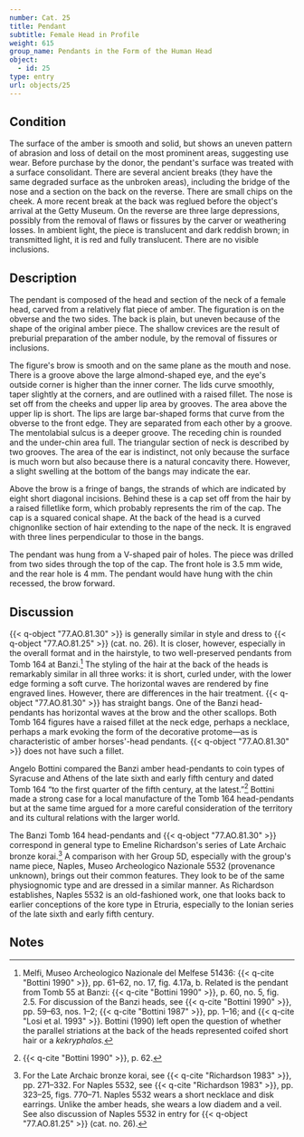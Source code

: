```yaml
---
number: Cat. 25
title: Pendant
subtitle: Female Head in Profile
weight: 615
group_name: Pendants in the Form of the Human Head
object:
  - id: 25
type: entry
url: objects/25
---
```


## Condition

The surface of the amber is smooth and solid, but shows an uneven pattern of abrasion and loss of detail on the most prominent areas, suggesting use wear. Before purchase by the donor, the pendant's surface was treated with a surface consolidant. There are several ancient breaks (they have the same degraded surface as the unbroken areas), including the bridge of the nose and a section on the back on the reverse. There are small chips on the cheek. A more recent break at the back was reglued before the object's arrival at the Getty Museum. On the reverse are three large depressions, possibly from the removal of flaws or fissures by the carver or weathering losses. In ambient light, the piece is translucent and dark reddish brown; in transmitted light, it is red and fully translucent. There are no visible inclusions.

## Description

The pendant is composed of the head and section of the neck of a female head, carved from a relatively flat piece of amber. The figuration is on the obverse and the two sides. The back is plain, but uneven because of the shape of the original amber piece. The shallow crevices are the result of preburial preparation of the amber nodule, by the removal of fissures or inclusions.

The figure's brow is smooth and on the same plane as the mouth and nose. There is a groove above the large almond-shaped eye, and the eye's outside corner is higher than the inner corner. The lids curve smoothly, taper slightly at the corners, and are outlined with a raised fillet. The nose is set off from the cheeks and upper lip area by grooves. The area above the upper lip is short. The lips are large bar-shaped forms that curve from the obverse to the front edge. They are separated from each other by a groove. The mentolabial sulcus is a deeper groove. The receding chin is rounded and the under-chin area full. The triangular section of neck is described by two grooves. The area of the ear is indistinct, not only because the surface is much worn but also because there is a natural concavity there. However, a slight swelling at the bottom of the bangs may indicate the ear.

Above the brow is a fringe of bangs, the strands of which are indicated by eight short diagonal incisions. Behind these is a cap set off from the hair by a raised filletlike form, which probably represents the rim of the cap. The cap is a squared conical shape. At the back of the head is a curved chignonlike section of hair extending to the nape of the neck. It is engraved with three lines perpendicular to those in the bangs.

The pendant was hung from a V-shaped pair of holes. The piece was drilled from two sides through the top of the cap. The front hole is 3.5 mm wide, and the rear hole is 4 mm. The pendant would have hung with the chin recessed, the brow forward.

## Discussion

{{< q-object "77.AO.81.30" >}} is generally similar in style and dress to {{< q-object "77.AO.81.25" >}} (cat. no. 26). It is closer, however, especially in the overall format and in the hairstyle, to two well-preserved pendants from Tomb 164 at Banzi.[^1] The styling of the hair at the back of the heads is remarkably similar in all three works: it is short, curled under, with the lower edge forming a soft curve. The horizontal waves are rendered by fine engraved lines. However, there are differences in the hair treatment. {{< q-object "77.AO.81.30" >}} has straight bangs. One of the Banzi head-pendants has horizontal waves at the brow and the other scallops. Both Tomb 164 figures have a raised fillet at the neck edge, perhaps a necklace, perhaps a mark evoking the form of the decorative protome—as is characteristic of amber horses'-head pendants. {{< q-object "77.AO.81.30" >}} does not have such a fillet.

Angelo Bottini compared the Banzi amber head-pendants to coin types of Syracuse and Athens of the late sixth and early fifth century and dated Tomb 164 “to the first quarter of the fifth century, at the latest.”[^2] Bottini made a strong case for a local manufacture of the Tomb 164 head-pendants but at the same time argued for a more careful consideration of the territory and its cultural relations with the larger world.

The Banzi Tomb 164 head-pendants and {{< q-object "77.AO.81.30" >}} correspond in general type to Emeline Richardson's series of Late Archaic bronze korai.[^3] A comparison with her Group 5D, especially with the group's name piece, Naples, Museo Archeologico Nazionale 5532 (provenance unknown), brings out their common features. They look to be of the same physiognomic type and are dressed in a similar manner. As Richardson establishes, Naples 5532 is an old-fashioned work, one that looks back to earlier conceptions of the kore type in Etruria, especially to the Ionian series of the late sixth and early fifth century.

## Notes

[^1]: Melfi, Museo Archeologico Nazionale del Melfese 51436: {{< q-cite "Bottini 1990" >}}, pp. 61–62, no. 17, fig. 4.17a, b. Related is the pendant from Tomb 55 at Banzi: {{< q-cite "Bottini 1990" >}}, p. 60, no. 5, fig. 2.5. For discussion of the Banzi heads, see {{< q-cite "Bottini 1990" >}}, pp. 59–63, nos. 1–2; {{< q-cite "Bottini 1987" >}}, pp. 1–16; and {{< q-cite "Losi et al. 1993" >}}. Bottini (1990) left open the question of whether the parallel striations at the back of the heads represented coifed short hair or a *kekryphalos.*

[^2]: {{< q-cite "Bottini 1990" >}}, p. 62.

[^3]: For the Late Archaic bronze korai, see {{< q-cite "Richardson 1983" >}}, pp. 271–332. For Naples 5532, see {{< q-cite "Richardson 1983" >}}, pp. 323–25, figs. 770–71. Naples 5532 wears a short necklace and disk earrings. Unlike the amber heads, she wears a low diadem and a veil. See also discussion of Naples 5532 in entry for {{< q-object "77.AO.81.25" >}} (cat. no. 26).
